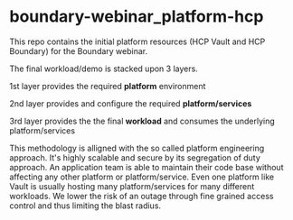 # boundary-webinar_platform-hcp

This repo contains the initial platform resources (HCP Vault and HCP Boundary) for the Boundary webinar. 

The final workload/demo is stacked upon 3 layers.

1st layer provides the required **platform** environment

2nd layer provides and configure the required **platform/services**

3rd layer provides the the final **workload** and consumes the underlying platform/services

This methodology is alligned with the so called platform engineering approach. It's highly scalable and secure by its segregation of duty approach. An application team is able to maintain their code base without affecting any other platform or platform/service. Even one platform like Vault is usually hosting many platform/services for many different workloads. We lower the risk of an outage through fine grained access control and thus limiting the blast radius.       

